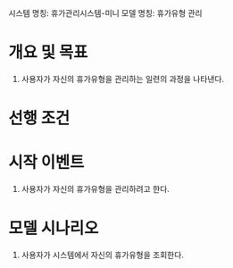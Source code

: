 시스템 명칭: 휴가관리시스템-미니
모델 명칭:  휴가유형 관리

# 개요 및 목표
1. 사용자가 자신의 휴가유형을 관리하는 일련의 과정을 나타낸다.

# 선행 조건


# 시작 이벤트
1. 사용자가 자신의 휴가유형을 관리하려고 한다.

# 모델 시나리오
1. 사용자가 시스템에서 자신의 휴가유형을 조회한다.